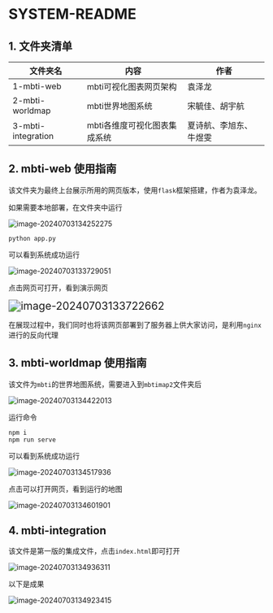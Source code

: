 # SYSTEM-README

## 1. 文件夹清单

| 文件夹名           | 内容                         | 作者                   |
| ------------------ | ---------------------------- | ---------------------- |
| 1-mbti-web         | mbti可视化图表网页架构       | 袁泽龙                 |
| 2-mbti-worldmap    | mbti世界地图系统             | 宋毓佳、胡宇航         |
| 3-mbti-integration | mbti各维度可视化图表集成系统 | 夏诗航、李旭东、牛煜雯 |

## 2. mbti-web 使用指南

该文件夹为最终上台展示所用的网页版本，使用`flask`框架搭建，作者为袁泽龙。

如果需要本地部署，在文件夹中运行

![image-20240703134252275](D:\Picture\Typora\image-20240703134252275.png)

```shell
python app.py
```

可以看到系统成功运行

![image-20240703133729051](D:\Picture\Typora\image-20240703133729051.png)

点击网页可打开，看到演示网页

<img src="D:\Picture\Typora\image-20240703133722662.png" alt="image-20240703133722662" style="zoom:150%;" />

在展现过程中，我们同时也将该网页部署到了服务器上供大家访问，是利用`nginx`进行的反向代理

## 3. mbti-worldmap 使用指南

该文件为`mbti`的世界地图系统，需要进入到`mbtimap2`文件夹后

![image-20240703134422013](D:\Picture\Typora\image-20240703134422013.png)

运行命令

```shell
npm i 
npm run serve
```

可以看到系统成功运行

![image-20240703134517936](D:\Picture\Typora\image-20240703134517936.png)

点击可以打开网页，看到运行的地图

![image-20240703134601901](D:\Picture\Typora\image-20240703134601901.png)

## 4. mbti-integration

该文件是第一版的集成文件，点击`index.html`即可打开

![image-20240703134936311](D:\Picture\Typora\image-20240703134936311.png)

以下是成果

![image-20240703134923415](D:\Picture\Typora\image-20240703134923415.png)
